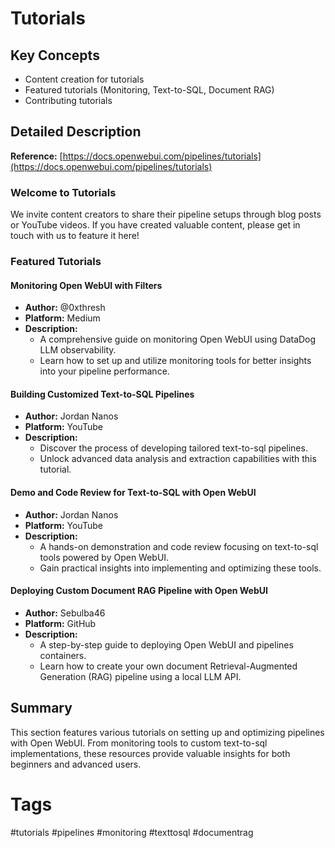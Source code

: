 # Tutorials

## Key Concepts
- Content creation for tutorials
- Featured tutorials (Monitoring, Text-to-SQL, Document RAG)
- Contributing tutorials

## Detailed Description

**Reference:** [https://docs.openwebui.com/pipelines/tutorials](https://docs.openwebui.com/pipelines/tutorials)

### Welcome to Tutorials
We invite content creators to share their pipeline setups through blog posts or YouTube videos. If you have created valuable content, please get in touch with us to feature it here!

### Featured Tutorials

#### Monitoring Open WebUI with Filters
- **Author:** @0xthresh
- **Platform:** Medium
- **Description:**
  - A comprehensive guide on monitoring Open WebUI using DataDog LLM observability.
  - Learn how to set up and utilize monitoring tools for better insights into your pipeline performance.

#### Building Customized Text-to-SQL Pipelines
- **Author:** Jordan Nanos
- **Platform:** YouTube
- **Description:**
  - Discover the process of developing tailored text-to-sql pipelines.
  - Unlock advanced data analysis and extraction capabilities with this tutorial.

#### Demo and Code Review for Text-to-SQL with Open WebUI
- **Author:** Jordan Nanos
- **Platform:** YouTube
- **Description:**
  - A hands-on demonstration and code review focusing on text-to-sql tools powered by Open WebUI.
  - Gain practical insights into implementing and optimizing these tools.

#### Deploying Custom Document RAG Pipeline with Open WebUI
- **Author:** Sebulba46
- **Platform:** GitHub
- **Description:**
  - A step-by-step guide to deploying Open WebUI and pipelines containers.
  - Learn how to create your own document Retrieval-Augmented Generation (RAG) pipeline using a local LLM API.

## Summary

This section features various tutorials on setting up and optimizing pipelines with Open WebUI. From monitoring tools to custom text-to-sql implementations, these resources provide valuable insights for both beginners and advanced users.

# Tags
#tutorials #pipelines #monitoring #texttosql #documentrag